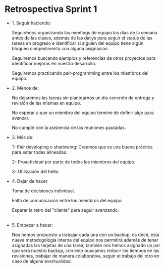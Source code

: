 
<h1>Retrospectiva Sprint 1</h1>

<ul>
                                
<li>1. Seguir haciendo:

Seguirémos organizando las meetings de equipo los días de la semana antes de las clases, además de las dailys para seguir el status de las tareas en progreso e identificar si alguien del equipo tiene algún bloqueo o impedimento con alguna asignación.

Seguiremos buscando ejemplos y referencias de otros proyectos para identificar mejoras en nuestro desarrollo. 
  
Seguiremos practicando pair-programming entre los miembros del equipo.   
  </li>


<li>2. Menos de:

No dejaremos las tareas sin plantearnos un día concreto de entrega y revisión de las mismas en equipo. 
  
No esperar a que un miembro del equipo termine de definir algo para avanzar.
  
No cumplir con la asistencia de las reuniones pautadas.  
    
  </li>

<li>3. Más de: 

1- Pair developing o shadowing: Creemos que es una buena práctica para estar todas alineadas.
  
2- Proactividad por parte de todos los miembros del equipo. 
  
3- Utilización del trello.   
  </li>

<li>4. Dejar de hacer: 
  
  Toma de decisiones individual.
  
  Falta de comunicación entre los miembros del equipo.
  
  Esperar la retro del "cliente" para seguir avanzando. 
 
  </li><br>

<li>5. Empezar a hacer:

Nos hemos propuesto a trabajar cada una con un backup, es decir, esta nueva metodogología interna del equipo nos permitirá además de tener asignadas las tarjetas de una tarea, también nos hemos asignado un par que será nuestro backup, con esto buscamos reducir los tiempos en las revisiones, trabajar de manera colaborativa, seguir el trabajo del otro en caso de alguna eventualidad.</li>

  </ul> <br>
